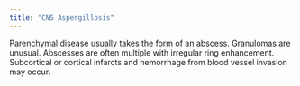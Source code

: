 ```yaml
---
title: "CNS Aspergillosis"
---
```

Parenchymal disease usually takes the form of an abscess. Granulomas are unusual. Abscesses are often multiple with irregular ring enhancement. Subcortical or cortical infarcts and hemorrhage from blood vessel invasion may occur.


